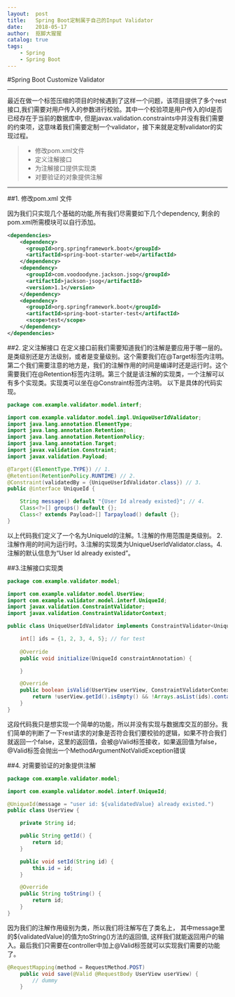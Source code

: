 ```yaml
---
layout:  post
title:   Spring Boot定制属于自己的Input Validator
date:    2018-05-17
author:  抠脚大猩猩
catalog: true
tags:
    - Spring
    - Spring Boot 
---
```

#Spring Boot Customize Validator

------
最近在做一个标签压缩的项目的时候遇到了这样一个问题，该项目提供了多个rest接口,我们需要对用户传入的参数进行校验。其中一个校验项是用户传入的Id是否已经存在于当前的数据库中, 但是javax.validation.constraints中并没有我们需要的约束项，这意味着我们需要定制一个validator，接下来就是定制validator的实现过程。

> * 修改pom.xml文件
> * 定义注解接口
> * 为注解接口提供实现类
> * 对要验证的对象提供注解

------

##1. 修改pom.xml 文件

因为我们只实现几个基础的功能,所有我们尽需要如下几个dependency, 剩余的pom.xml所需模块可以自行添加。

```xml
<dependencies>
    <dependency>
      <groupId>org.springframework.boot</groupId>
      <artifactId>spring-boot-starter-web</artifactId>
    </dependency>
    <dependency>
      <groupId>com.voodoodyne.jackson.jsog</groupId>
      <artifactId>jackson-jsog</artifactId>
      <version>1.1</version>
    </dependency>
    <dependency>
	  <groupId>org.springframework.boot</groupId>
	  <artifactId>spring-boot-starter-test</artifactId>
	  <scope>test</scope>
	</dependency>
</dependencies>	
```

##2. 定义注解接口
在定义接口前我们需要知道我们的注解是要应用于哪一层的。是类级别还是方法级别，或者是变量级别。这个需要我们在@Target标签内注明。第二个我们需要注意的地方是，我们的注解作用的时间是编译时还是运行时。这个需要我们在@Retention标签内注明。第三个就是该注解的实现类，一个注解可以有多个实现类。实现类可以坐在@Constraint标签内注明。
以下是具体的代码实现。
```java
package com.example.validator.model.interf;

import com.example.validator.model.impl.UniqueUserIdValidator;
import java.lang.annotation.ElementType;
import java.lang.annotation.Retention;
import java.lang.annotation.RetentionPolicy;
import java.lang.annotation.Target;
import javax.validation.Constraint;
import javax.validation.Payload;

@Target({ElementType.TYPE}) // 1. 
@Retention(RetentionPolicy.RUNTIME) // 2.
@Constraint(validatedBy = {UniqueUserIdValidator.class}) // 3.
public @interface UniqueId {

    String message() default "{User Id already existed}"; // 4.
    Class<?>[] groups() default {};
    Class<? extends Payload>[] Tarpayload() default {};
}
```
以上代码我们定义了一个名为UniqueId的注解。1.注解的作用范围是类级别。 2.注解作用的时间为运行时。3.注解的实现类为UniqueUserIdValidator.class。4.注解的默认信息为“User Id already existed”。

##3.注解接口实现类
```java
package com.example.validator.model;

import com.example.validator.model.UserView;
import com.example.validator.model.interf.UniqueId;
import javax.validation.ConstraintValidator;
import javax.validation.ConstraintValidatorContext;

public class UniqueUserIdValidator implements ConstraintValidator<UniqueId, UserView> {

    int[] ids = {1, 2, 3, 4, 5}; // for test
    
    @Override
    public void initialize(UniqueId constraintAnnotation) {

    }

    @Override
    public boolean isValid(UserView userView, ConstraintValidatorContext constraintValidatorContext) {
        return !userView.getId().isEmpty() && !Arrays.asList(ids).contains(userView.getId());
    }
}
```
这段代码我只是想实现一个简单的功能，所以并没有实现与数据库交互的部分。我们简单的判断了一下rest请求的对象是否符合我们要校验的逻辑，如果不符合我们就返回一个false，这里的返回值，会被@Valid标签接收，如果返回值为false，@Valid标签会抛出一个MethodArgumentNotValidException错误

##4. 对需要验证的对象提供注解
```java
package com.example.validator.model;

import com.example.validator.model.interf.UniqueId;

@UniqueId(message = "user id: ${validatedValue} already existed.")
public class UserView {

	private String id;

	public String getId() {
		return id;
	}

	public void setId(String id) {
		this.id = id;
	}

    @Override
    public String toString() {
        return id;
    }
}
```
因为我们的注解作用级别为类，所以我们将注解写在了类名上， 其中message里的${validatedValue}的值为toString()方法的返回值, 这样我们就能返回用户的输入。最后我们只需要在controller中加上@Valid标签就可以实现我们需要的功能了。
```java
@RequestMapping(method = RequestMethod.POST)
	public void save(@Valid @RequestBody UserView userView) {
		// dummy
	}
```
